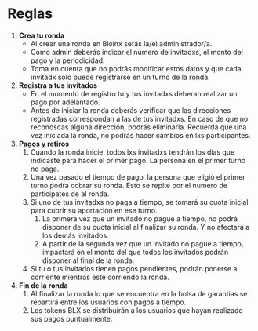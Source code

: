 # Reglas

1. **Crea tu ronda**
   * Al crear una ronda en Bloinx serás la/el administrador/a.
   * Como admin deberás indicar el número de invitadxs, el monto del pago y la periodicidad.
   * Toma en cuenta que no podrás modificar estos datos y que cada invitadx solo puede registrarse en un turno de la ronda.
2. **Registra a tus invitados**
   * En el momento de registro tu y tus invitadxs deberan realizar un pago por adelantado.
   * Antes de iniciar la ronda deberás verificar que las direcciones registradas correspondan a las de tus invitadxs. En caso de que no reconoscas alguna dirección, podrás eliminarla. Recuerda que una vez iniciada la ronda, no podrás hacer cambios en lxs participantes.
3. **Pagos y retiros**
   1. Cuando la ronda inicie, todos lxs invitadxs tendrán los dias que indicaste para hacer el primer pago. La persona en el primer turno no paga.
   2. Una vez pasado el tiempo de pago, la persona que eligió el primer turno podra cobrar su ronda. Esto se repite por el numero de participates de al ronda.
   3. Si uno de tus invitadxs no paga a tiempo, se tomará su cuota inicial para cubrir su aportación en ese turno.
      1. La primera vez que un invitado no pague a tiempo, no podrá disponer de su cuota inicial al finalizar su ronda. Y no afectará a los demás invitados.
      2. A partir de la segunda vez que un invitado no pague a tiempo, impactará en el monto del que todos los invitados podrán disponer al final de la ronda.
   4. Si tu o tus invitados tienen pagos pendientes, podrán ponerse al corriente mientras esté corriendo la ronda.
4. **Fin de la ronda**
   1. Al finalizar la ronda lo que se encuentra en la bolsa de garantias se repartirá entre los usuarios con pagos a tiempo.
   2. Los tokens BLX se distribuirán a los usuarios que hayan realizado sus pagos puntualmente.

